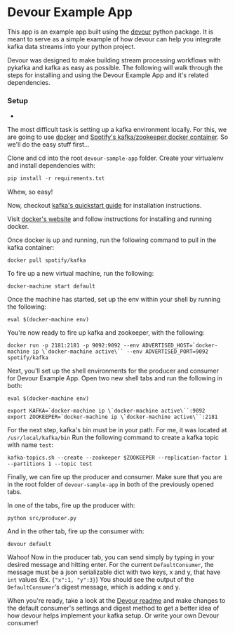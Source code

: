 # Devour Example App

This app is an example app built using the [devour](https://github.com/brandoshmando/devour) python package. It is meant to
serve as a simple example of how devour can help you integrate kafka data streams into your python project.

Devour was designed to make building stream processing workflows with pykafka and kafka as easy as possible. The following
will walk through the steps for installing and using the Devour Example App and it's related dependencies.


### Setup
-

The most difficult task is setting up a kafka environment locally. For this, we are going to use [docker](https://www.docker.com/)
and [Spotify's kafka/zookeeper docker container](https://github.com/spotify/docker-kafka). So we'll do the easy stuff first...

Clone and cd into the root `devour-sample-app` folder. Create your virtualenv and install dependencies with:

```python
pip install -r requirements.txt
```
Whew, so easy!

Now, checkout [kafka's quickstart guide](https://kafka.apache.org/quickstart) for installation instructions.

Visit [docker's website](https://www.docker.com/products/docker#/mac) and follow instructions for installing and running
docker.

Once docker is up and running, run the following command to pull in the kafka container:

```
docker pull spotify/kafka
```

To fire up a new virtual machine, run the following:

```
docker-machine start default
```

Once the machine has started, set up the env within your shell by running the following:

```
eval $(docker-machine env)
```

You're now ready to fire up kafka and zookeeper, with the following:

```
docker run -p 2181:2181 -p 9092:9092 --env ADVERTISED_HOST=`docker-machine ip \`docker-machine active\`` --env ADVERTISED_PORT=9092 spotify/kafka
```

Next, you'll set up the shell environments for the producer and consumer for Devour Example App. Open two new shell
tabs and run the following in both:

```
eval $(docker-machine env)

export KAFKA=`docker-machine ip \`docker-machine active\``:9092
export ZOOKEEPER=`docker-machine ip \`docker-machine active\``:2181
```

For the next step, kafka's bin must be in your path. For me, it was located at `/usr/local/kafka/bin`
Run the following command to create a kafka topic with name `test`:

`kafka-topics.sh --create --zookeeper $ZOOKEEPER --replication-factor 1 --partitions 1 --topic test`

Finally, we can fire up the producer and consumer. Make sure that you are in the root folder of `devour-sample-app` in
both of the previously opened tabs.

In one of the tabs, fire up the producer with:

```
python src/producer.py
```

And in the other tab, fire up the consumer with:

```
devour default
```

Wahoo! Now in the producer tab, you can send simply by typing in your desired message and hitting enter.
For the current `DefaultConsumer`, the message must be a json serializable dict with two keys, x and y, that have `int` values (Ex. `{"x":1, "y":3}`)
You should see the output of the `DefaultConsumer`'s digest message, which is adding x and y.

When you're ready, take a look at the [Devour readme](https://github.com/brandoshmando/devour) and make changes
to the default consumer's settings and digest method to get a better idea of how devour helps implement your kafka setup.
Or write your own Devour consumer!
